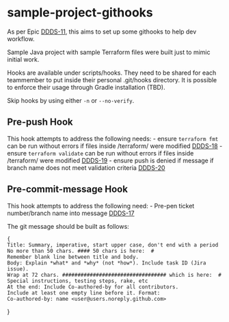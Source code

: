 # sample-project-githooks
As per Epic [DDDS-11](https://dat.jeppesen.com/jira/browse/DDDS-11), this aims to set up some githooks to help dev workflow.

Sample Java project with sample Terraform files were built just to mimic initial work. 

Hooks are available under scripts/hooks. They need to be shared for each teammember to put inside their personal .git/hooks directory. It is possible to enforce their usage through Gradle installation (TBD).

Skip hooks by using either `-n` or `--no-verify`.


## Pre-push Hook

This hook attempts to address the following needs:
    - ensure `terraform fmt` can be run without errors if files inside /terraform/ were modified [DDDS-18](https://dat.jeppesen.com/jira/browse/DDDS-18)
    - ensure `terraform validate` can be run without errors if files inside /terraform/ were modified [DDDS-19](https://dat.jeppesen.com/jira/browse/DDDS-19)
    - ensure push is denied if message if branch name does not meet validation criteria [DDDS-20](https://dat.jeppesen.com/jira/browse/DDDS-20)

## Pre-commit-message Hook

This hook attempts to address the following need:
    - Pre-pen ticket number/branch name into message [DDDS-17](https://dat.jeppesen.com/jira/browse/DDDS-17)

The git message should be built as follows:
```
{
Title: Summary, imperative, start upper case, don't end with a period
No more than 50 chars. #### 50 chars is here:  #
Remember blank line between title and body.
Body: Explain *what* and *why* (not *how*). Include task ID (Jira issue).
Wrap at 72 chars. ################################## which is here:  #
Special instructions, testing steps, rake, etc
At the end: Include Co-authored-by for all contributors.
Include at least one empty line before it. Format:
Co-authored-by: name <user@users.noreply.github.com>
```
}